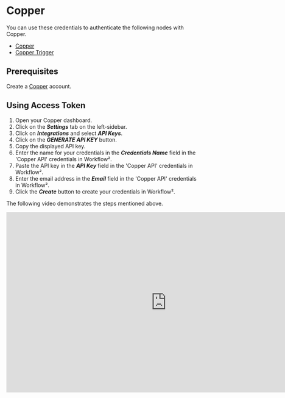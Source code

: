 # Copper

You can use these credentials to authenticate the following nodes with Copper.
- [Copper](/workflow/integrations/nodes/n8n-nodes-base.copper/)
- [Copper Trigger](/workflow/integrations/trigger-nodes/n8n-nodes-base.copperTrigger/)

## Prerequisites

Create a [Copper](https://www.copper.com/) account.

## Using Access Token

1. Open your Copper dashboard.
2. Click on the ***Settings*** tab on the left-sidebar.
3. Click on ***Integrations*** and select ***API Keys***.
4. Click on the ***GENERATE API KEY*** button.
5. Copy the displayed API key.
6. Enter the name for your credentials in the ***Credentials Name*** field in the 'Copper API' credentials in Workflow².
7. Paste the API key in the ***API Key*** field in the 'Copper API' credentials in Workflow².
8. Enter the email address in the ***Email*** field in the 'Copper API' credentials in Workflow².
9. Click the ***Create*** button to create your credentials in Workflow².

The following video demonstrates the steps mentioned above.

<div class="video-container">
    <iframe width="840" height="472.5" src="https://www.youtube.com/embed/4yV9GI3UF_o" frameborder="0" allow="accelerometer; autoplay; clipboard-write; encrypted-media; gyroscope; picture-in-picture" allowfullscreen></iframe>
</div>
